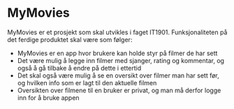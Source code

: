 # MyMovies

MyMovies er et prosjekt som skal utvikles i faget IT1901. Funksjonaliteten på det ferdige produktet skal være som følger:

- MyMovies er en app hvor brukere kan holde styr på filmer de har sett
- Det være mulig å legge inn filmer med sjanger, rating og kommentar, og også å gå tilbake å endre på dette i ettertid
- Det skal også være mulig å se en oversikt over filmer man har sett før, og hvilken info som er lagt til den aktuelle filmen
- Oversikten over filmene til en bruker er privat, og man må derfor logge inn for å bruke appen